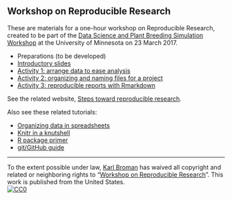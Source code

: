 ## Workshop on Reproducible Research

These are materials for a one-hour workshop on Reproducible Research,
created to be part of the
[Data Science and Plant Breeding Simulation Workshop](http://plantsciencesymposium.umn.edu/workshop/schedule)
at the University of Minnesota on 23 March 2017.

- Preparations (to be developed)
- [Introductory slides](Slides/)
- [Activity 1: arrange data to ease analysis](Activity1)
- [Activity 2: organizing and naming files for a project](Activity2)
- [Activity 3: reproducible reports with Rmarkdown](Activity3)

See the related website,
[Steps toward reproducible research](http://kbroman.org/steps2rr).

Also see these related tutorials:

- [Organizing data in spreadsheets](http://kbroman.org/dataorg)
- [Knitr in a knutshell](http://kbroman.org/knitr_knutshell)
- [R package primer](http://kbroman.org/pkg_primer)
- [git/GitHub guide](http://kbroman.org/github_tutorial)

---

To the extent possible under law,
[Karl Broman](http://github.com/kbroman) has waived all copyright and
related or neighboring rights to
&ldquo;[Workshop on Reproducible Research](https://github.com/kbroman/RR_Workshop)&rdquo;.
This work is published from the United States.
<br/>
[![CC0](http://i.creativecommons.org/p/zero/1.0/88x31.png)](http://creativecommons.org/publicdomain/zero/1.0/)
